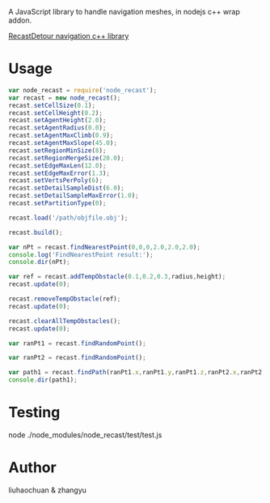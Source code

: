 
A JavaScript library to handle navigation meshes, in nodejs c++ wrap addon.

[RecastDetour navigation c++ library](https://github.com/memononen/recastnavigation)


# Usage

``` js
var node_recast = require('node_recast');
var recast = new node_recast();
recast.setCellSize(0.1);
recast.setCellHeight(0.2);
recast.setAgentHeight(2.0);
recast.setAgentRadius(0.0);
recast.setAgentMaxClimb(0.9);
recast.setAgentMaxSlope(45.0);
recast.setRegionMinSize(8);
recast.setRegionMergeSize(20.0);
recast.setEdgeMaxLen(12.0);
recast.setEdgeMaxError(1.3);
recast.setVertsPerPoly(6);
recast.setDetailSampleDist(6.0);
recast.setDetailSampleMaxError(1.0);
recast.setPartitionType(0);

recast.load('/path/objfile.obj');

recast.build();

var nPt = recast.findNearestPoint(0,0,0,2.0,2.0,2.0);
console.log('FindNearestPoint result:');
console.dir(nPt);

var ref = recast.addTempObstacle(0.1,0.2,0.3,radius,height);
recast.update(0);

recast.removeTempObstacle(ref);
recast.update(0);

recast.clearAllTempObstacles();
recast.update(0);

var ranPt1 = recast.findRandomPoint();

var ranPt2 = recast.findRandomPoint();

var path1 = recast.findPath(ranPt1.x,ranPt1.y,ranPt1.z,ranPt2.x,ranPt2.y,ranPt2.z,1000);
console.dir(path1);
```

# Testing

node ./node_modules/node_recast/test/test.js

# Author

liuhaochuan & zhangyu